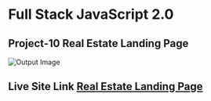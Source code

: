 # **Full Stack JavaScript 2.0**
## Project-10 **Real Estate Landing Page**
![Output Image]()
## Live Site Link [Real Estate Landing Page](https://real-estate-ranveer.netlify.app/)